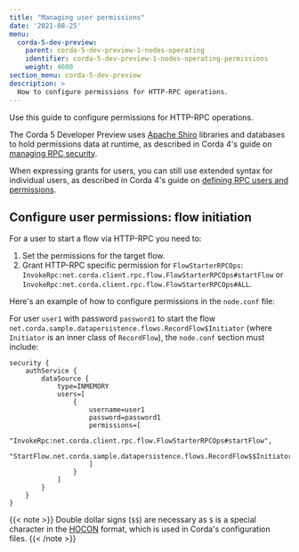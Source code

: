 ```yaml
---
title: "Managing user permissions"
date: '2021-08-25'
menu:
  corda-5-dev-preview:
    parent: corda-5-dev-preview-1-nodes-operating
    identifier: corda-5-dev-preview-1-nodes-operating-permissions
    weight: 4600
section_menu: corda-5-dev-preview
description: >
  How to configure permissions for HTTP-RPC operations.
---
```


Use this guide to configure permissions for HTTP-RPC operations.

The Corda 5 Developer Preview uses [Apache Shiro](https://shiro.apache.org/) libraries and databases to hold permissions data at runtime,
as described in Corda 4's guide on [managing RPC security](../../../../../../en/platform/corda/4.8/open-source/clientrpc.html#managing-rpc-security).

When expressing grants for users, you can still use extended syntax for individual users, as described in Corda 4's guide on
[defining RPC users and permissions](../../../../../../en/platform/corda/4.8/enterprise/node/operating/clientrpc.html#defining-rpc-users-and-permissions-1).


## Configure user permissions: flow initiation

For a user to start a flow via HTTP-RPC you need to:
1. Set the permissions for the target flow.
2. Grant HTTP-RPC specific permission for `FlowStarterRPCOps`: `InvokeRpc:net.corda.client.rpc.flow.FlowStarterRPCOps#startFlow`
or `InvokeRpc:net.corda.client.rpc.flow.FlowStarterRPCOps#ALL`.

Here's an example of how to configure permissions in the `node.conf` file:

For user `user1` with password `password1` to start the flow
`net.corda.sample.datapersistence.flows.RecordFlow$Initiator` (where `Initiator` is an inner class of `RecordFlow`), the `node.conf` section must include:

```shell
security {
    authService {
        dataSource {
            type=INMEMORY
            users=[
                {
                    username=user1
                    password=password1
                    permissions=[
                        "InvokeRpc:net.corda.client.rpc.flow.FlowStarterRPCOps#startFlow",
                        "StartFlow.net.corda.sample.datapersistence.flows.RecordFlow$$Initiator"
                    ]
                }
            ]
        }
    }
}
```

{{< note >}}
Double dollar signs (`$$`) are necessary as `$` is a special character in the [HOCON](https://github.com/lightbend/config/blob/master/HOCON.md)
format, which is used in Corda's configuration files.
{{< /note >}}
